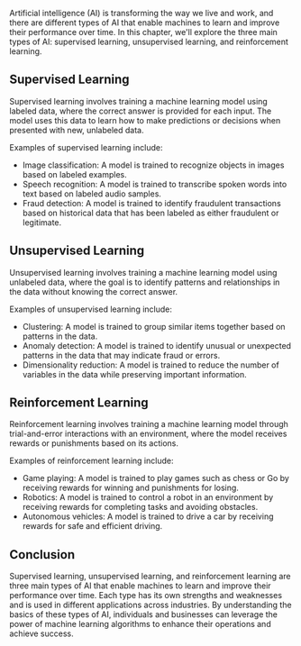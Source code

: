 

Artificial intelligence (AI) is transforming the way we live and work, and there are different types of AI that enable machines to learn and improve their performance over time. In this chapter, we'll explore the three main types of AI: supervised learning, unsupervised learning, and reinforcement learning.

Supervised Learning
-------------------

Supervised learning involves training a machine learning model using labeled data, where the correct answer is provided for each input. The model uses this data to learn how to make predictions or decisions when presented with new, unlabeled data.

Examples of supervised learning include:

* Image classification: A model is trained to recognize objects in images based on labeled examples.
* Speech recognition: A model is trained to transcribe spoken words into text based on labeled audio samples.
* Fraud detection: A model is trained to identify fraudulent transactions based on historical data that has been labeled as either fraudulent or legitimate.

Unsupervised Learning
---------------------

Unsupervised learning involves training a machine learning model using unlabeled data, where the goal is to identify patterns and relationships in the data without knowing the correct answer.

Examples of unsupervised learning include:

* Clustering: A model is trained to group similar items together based on patterns in the data.
* Anomaly detection: A model is trained to identify unusual or unexpected patterns in the data that may indicate fraud or errors.
* Dimensionality reduction: A model is trained to reduce the number of variables in the data while preserving important information.

Reinforcement Learning
----------------------

Reinforcement learning involves training a machine learning model through trial-and-error interactions with an environment, where the model receives rewards or punishments based on its actions.

Examples of reinforcement learning include:

* Game playing: A model is trained to play games such as chess or Go by receiving rewards for winning and punishments for losing.
* Robotics: A model is trained to control a robot in an environment by receiving rewards for completing tasks and avoiding obstacles.
* Autonomous vehicles: A model is trained to drive a car by receiving rewards for safe and efficient driving.

Conclusion
----------

Supervised learning, unsupervised learning, and reinforcement learning are three main types of AI that enable machines to learn and improve their performance over time. Each type has its own strengths and weaknesses and is used in different applications across industries. By understanding the basics of these types of AI, individuals and businesses can leverage the power of machine learning algorithms to enhance their operations and achieve success.
